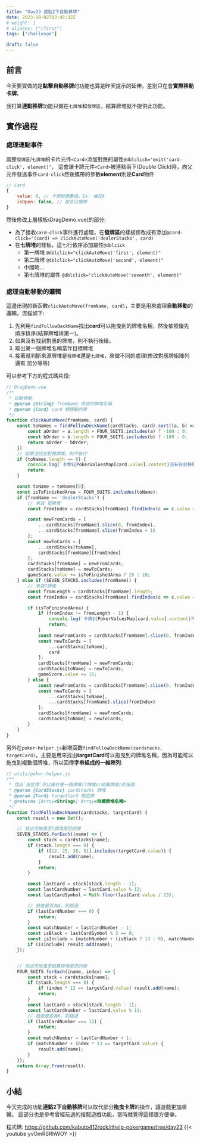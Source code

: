 ```yaml
---
title: "Day23 連點2下自動移牌"
date: 2023-10-02T03:45:32Z
# weight: 1
# aliases: ["/first"]
tags: ["challenge"]

draft: false
---
```

## 前言
今天要實做的是**點擊自動移牌**的功能也算是昨天提示的延伸，差別只在會**實際移動卡牌**。

我打算**連點移牌**功能只做在`七牌堆`和`發牌區`，結算牌堆就不提供此功能。

## 實作過程
### 處理連點事件
調整`發牌區`/`七牌堆`的卡片元件`<Card>`添加對應的屬性`@dblclick="emit('card-click', element)"`，
這會讓卡牌元件`<Card>`被連點兩下(Double Click)時，向父元件發送事件`card-click`然後攜帶的參數**element**則是**Card**物件
```jsx
// Card
{
    value: 0, // 卡牌對應數值，Ex: 梅花A
    isOpen: false, // 是否已開牌
}
```
然後修改上層樣板(DragDemo.vue)的部分:
- 為了接收`card-click`事件進行處理，在**發牌區**的樣板修改成有添加`@card-click="(card) => clickAutoMove('dealerStacks', card)`
- 在**七牌堆**的樣板，這七行依序添加屬性`@dblcick`
  -  第一牌堆 `@dblclick="clickAutoMove('first', element)"`
  -  第二牌堆 `@dblclick="clickAutoMove('second', element)"`
  -  中間略...
  -  第七牌堆的屬性 `@dblclick="clickAutoMove('seventh', element)"`

### 處理自動移動的邏輯
這邊出現的新函數`clickAutoMove(fromName, card)`，主要是用來處理**自動移動**的邏輯，流程如下:
1. 先利用`findFollowDeckName`找出**card**可以拖曳到的牌堆名稱，然後依照優先順序排序(結算牌堆排第一)。
2. 如果沒有找到對應的牌堆，則不執行後續。
3. 取出第一個牌堆名稱當作目標牌堆
4. 接著就判斷來源牌堆是`發牌堆`還是`七牌堆`，來做不同的處理(修改對應牌組陣列 還有 加分等等)

可以參考下方的程式碼片段:
```js
// DragDemo.vue
/**
 * 自動移動
 * @param {String} fromName 來自的牌堆名稱
 * @param {Card} card 想移動的牌
 */
function clickAutoMove(fromName, card) {
    const toNames = findFollowDeckName(cardStacks, card).sort((a, b) => {
        const aOrder = a.length + FOUR_SUITS.includes(a) ? -100 : 0;
        const bOrder = b.length + FOUR_SUITS.includes(b) ? -100 : 0;
        return aOrder - bOrder;
    })
    // 如果沒找到對應牌堆，則不執行
    if (toNames.length == 0) {
        console.log(`卡牌${PokerValuesMap[card.value].content}沒有符合移動的規則`);
        return;
    }

    const toName = toNames[0];
    const isToFinishedArea = FOUR_SUITS.includes(toName);
    if (fromName == 'dealerStacks') {
        // 來自`發牌堆`
        const fromIndex = cardStacks[fromName].findIndex(c => c.value == card.value);

        const newFromCards = [
            ...cardStacks[fromName].slice(0, fromIndex),
            ...cardStacks[fromName].slice(fromIndex + 1)
        ];
        const newToCards = [
            ...cardStacks[toName],
            cardStacks[fromName][fromIndex]
        ];
        cardStacks[fromName] = newFromCards;
        cardStacks[toName] = newToCards;
        gameScore.value += isToFinishedArea ? 25 : 10;
    } else if (SEVEN_STACKS.includes(fromName)) {
        // 來自7牌堆
        const fromLength = cardStacks[fromName].length;
        const fromIndex = cardStacks[fromName].findIndex(c => c.value == card.value);

        if (isToFinishedArea) {
            if (fromIndex != fromLength - 1) {
                console.log(`卡牌${PokerValuesMap[card.value].content}不是${fromName}的最後一張牌，不可移入結算牌堆`);
                return;
            }
            const newFromCards = cardStacks[fromName].slice(0, fromIndex);
            const newToCards = [
                ...cardStacks[toName],
                card
            ];
            cardStacks[fromName] = newFromCards;
            cardStacks[toName] = newToCards;
            gameScore.value += 15;
        } else {
            const newFromCards = cardStacks[fromName].slice(0, fromIndex);
            const newToCards = [
                ...cardStacks[toName],
                ...cardStacks[fromName].slice(fromIndex)
            ];
            cardStacks[fromName] = newFromCards;
            cardStacks[toName] = newToCards;
        }
    }
}
```

另外在`poker-helper.js`新增函數`findFollowDeckName(cardstacks, targetCard)`，主要是用來找出**targetCard**可以拖曳到的牌堆名稱，因為可能可以拖曳到複數個牌堆，所以回傳**字串組成的一維陣列**:

```js
// utils/poker-helper.js
/**
 * 找出`指定牌`可以接在哪一個牌堆(7牌堆or結算牌堆)的後面
 * @param {CardStacks} cardstacks 牌堆
 * @param {Card} targetCard 指定牌
 * @returns {Array<String>} Array<目標牌堆名稱>
 */
function findFollowDeckName(cardstacks, targetCard) {
    const result = new Set();

    // 找出可拖曳至7牌堆尾巴的牌
    SEVEN_STACKS.forEach((name) => {
        const stack = cardstacks[name];
        if (stack.length === 0) {
            if ([12, 25, 38, 51].includes(targetCard.value)) {
                result.add(name);
            }
            return;
        }

        const lastCard = stack[stack.length - 1];
        const lastCardNumber = lastCard.value % 13;
        const lastCardSymbol = Math.floor(lastCard.value / 13);

        // 檢查是否為A，則跳過
        if (lastCardNumber === 0) {
            return;
        }
        const matchNumber = lastCardNumber - 1;
        const isBlack = lastCardSymbol % 3 == 0;
        const isInclude = [matchNumber + (isBlack ? 13 : 0), matchNumber + (isBlack ? 26 : 39)].includes(targetCard.value);
        if (isInclude) result.add(name);
    });


    // 找出可拖曳至結算牌堆尾巴的牌
    FOUR_SUITS.forEach((name, index) => {
        const stack = cardstacks[name];
        if (stack.length === 0) {
            if (index * 13 == targetCard.value) result.add(name);
            return;
        }
        const lastCard = stack[stack.length - 1];
        const lastCardNumber = lastCard.value % 13;
        // 檢查是否為K，則跳過
        if (lastCardNumber === 12) {
            return;
        }
        const matchNumber = lastCardNumber + 1;
        if (matchNumber + index * 13 == targetCard.value) {
            result.add(name);
        }
    });
    return Array.from(result);
}
```

## 小結
今天完成的功能**連點2下自動移牌**可以取代部分**拖曳卡牌**的操作，讓遊戲更加順暢。
這部分也是參考曾經玩過的接龍遊戲功能，當時就覺得這樣很方便😁。

程式碼: https://github.com/kabuto412rock/ithelp-pokergame/tree/day23
{{< youtube yvOmRSRhWOY >}}
